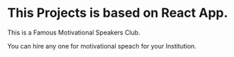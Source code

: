 

# This Projects is based on React App.



This is a Famous Motivational Speakers Club.



You can hire any one for motivational speach for your Institution.

